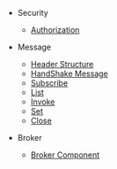 * Security
  * [Authorization](protocol/Authorization.md)

* Message
  * [Header Structure](protocol/Header-Structure.md)
  * [HandShake Message](handshake/Handshake-Message.md)
  * [Subscribe](methods/Subscribe.md)
  * [List](methods/List.md)
  * [Invoke](methods/Invoke.md)
  * [Set](methods/Set.md)
  * [Close](methods/Close.md)

* Broker 
  * [Broker Component](Broker-Component.md)



